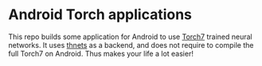 # Android Torch applications

This repo builds some application for Android to use [Torch7](http://torch.ch/) trained neural networks.
It uses [thnets](https://github.com/mvitez/thnets) as a backend, and does not require to compile the full Torch7 on Android.
Thus makes your life a lot easier!
